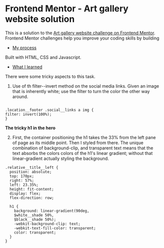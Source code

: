 # Frontend Mentor - Art gallery website solution

This is a solution to the [Art gallery website challenge on Frontend Mentor](https://www.frontendmentor.io/challenges/art-gallery-website-yVdrZlxyA). Frontend Mentor challenges help you improve your coding skills by building

- [My process](#my-process)

Built with HTML, CSS and Javascript.

- [What I learned](#what-i-learned)

There were some tricky aspects to this task.

1. Use of th filter--invert method on the social media links.
   Given an image that is inherently white; use the filter to turn
   the color the other way around.

```

.location__footer .social__links a img {
filter: invert(100%);
}

```

**The tricky h1 in the hero**

2. First, the container positioning the h1 takes the 33% from 
the left pane of page as its middle point. Then I styled from there. 
The unique combination of background-clip, and transparent text means 
that the text absorbs the colors colors of the h1's linear gradient; 
without that linear-gradient actually styling the background. 

```
.relative__title__left {
  position: absolute;
  top: 170px;
  right: 57%; 
  left: 23.35%;
  height: fit-content;
  display: flex;
  flex-direction: row;

  h1 {
    background: linear-gradient(90deg,
    $white__shade 50%,
    $black__shade 50%);
    -webkit-background-clip: text;
    -webkit-text-fill-color: transparent; 
    color: transparent;
  }
}
```


